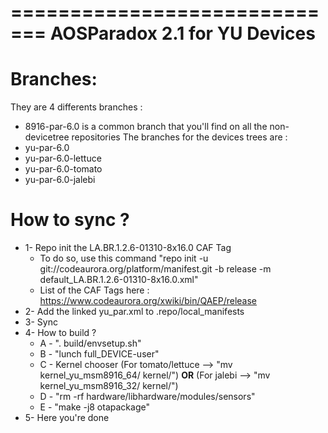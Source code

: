 =============================
AOSParadox 2.1 for YU Devices
=============================

Branches:
=========
They are 4 differents branches :
- 8916-par-6.0 is a common branch that you'll find on all the non-devicetree repositories
The branches for the devices trees are :
- yu-par-6.0
- yu-par-6.0-lettuce
- yu-par-6.0-tomato
- yu-par-6.0-jalebi

How to sync ?
=============
- 1- Repo init the LA.BR.1.2.6-01310-8x16.0 CAF Tag
	- To do so, use this command "repo init -u git://codeaurora.org/platform/manifest.git -b release -m default_LA.BR.1.2.6-01310-8x16.0.xml"
	- List of the CAF Tags here : https://www.codeaurora.org/xwiki/bin/QAEP/release
- 2- Add the linked yu_par.xml to .repo/local_manifests
- 3- Sync
- 4- How to build ?
	- A - ". build/envsetup.sh"
	- B - "lunch full_DEVICE-user"
	- C - Kernel chooser (For tomato/lettuce --> "mv kernel_yu_msm8916_64/ kernel/") **OR** (For jalebi --> "mv kernel_yu_msm8916_32/ kernel/")
	- D - "rm -rf hardware/libhardware/modules/sensors"
	- E - "make -j8 otapackage"
- 5- Here you're done
